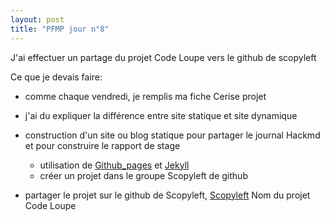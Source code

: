 ```yaml
---
layout: post
title: "PFMP jour n°8"
---
```


J'ai effectuer un partage du projet Code Loupe vers le github de scopyleft

Ce que je devais faire:

- comme chaque vendredi, je remplis ma fiche Cerise projet
- j'ai du expliquer la différence entre site statique et site dynamique
- construction d'un site ou blog statique pour partager le journal Hackmd et pour construire le rapport de stage
  - utilisation de [Github_pages](https://pages.github.com/) et [Jekyll](https://jekyllrb.com/)
  - créer un projet dans le groupe Scopyleft de github

- partager le projet sur le github de Scopyleft, [Scopyleft](https://github.com/scopyleft)
Nom du projet Code Loupe  